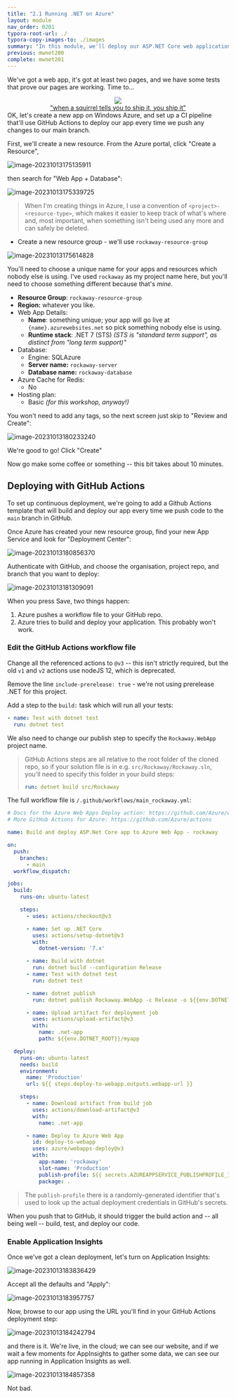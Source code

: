 ```yaml
---
title: "2.1 Running .NET on Azure"
layout: module
nav_order: 0201
typora-root-url: ./
typora-copy-images-to: ./images
summary: "In this module, we'll deploy our ASP.NET Core web application to Microsoft Azure using GitHub Actions"
previous: mwnet200
complete: mwnet201
---
```


We've got a web app, it's got at least two pages, and we have some tests that prove our pages are working. Time to...

<div style="text-align: center;">
<img src="images/image-20231013174253623.png" />
<caption style="text-align: center; font-size: 0.8em:"><br />
<a href="https://www.google.com/search?q=shipt+it+squirrel">"when a squirrel tells you to ship it, you ship it"</a></caption>
</div>
OK, let's create a new app on Windows Azure, and set up a CI pipeline that'll use GitHub Actions to deploy our app every time we push any changes to our main branch.

First, we'll create a new resource. From the Azure portal, click "Create a Resource", 

![image-20231013175135911](images/image-20231013175135911.png)

then search for "Web App + Database":

![image-20231013175339725](images/image-20231013175339725.png)

> When I'm creating things in Azure, I use a convention of `<project>-<resource-type>`, which makes it easier to keep track of what's where and, most important, when something isn't being used any more and can safely be deleted.

* Create a new resource group - we'll use `rockaway-resource-group`

![image-20231013175614828](images/image-20231013175614828.png)

You'll need to choose a unique name for your apps and resources which nobody else is using. I've used `rockaway` as my project name here, but you'll need to choose something different because that's *mine*.

* **Resource Group**: `rockaway-resource-group`
* **Region:** whatever you like.
* Web App Details:
  * **Name**: something unique; your app will go live at `{name}.azurewebsites.net` so pick something nobody else is using.
  * **Runtime stack**: .NET 7 (STS) *(STS is "standard term support", as distinct from "long term support)"*
* Database:
  * Engine: SQLAzure
  * **Server name:** `rockaway-server`
  * **Database name:** `rockaway-database`
* Azure Cache for Redis:
  * No
* Hosting plan:
  * Basic *(for this workshop, anyway!)*

You won't need to add any tags, so the next screen just skip to "Review and Create":

![image-20231013180233240](images/image-20231013180233240.png)

We're good to go! Click "Create"

Now go make some coffee or something -- this bit takes about 10 minutes.

## Deploying with GitHub Actions

To set up continuous deployment, we're going to add a Github Actions template that will build and deploy our app every time we push code to the `main` branch in GitHub.

Once Azure has created your new resource group, find your new App Service and look for "Deployment Center":

![image-20231013180856370](images/image-20231013180856370.png)

Authenticate with GitHub, and choose the organisation, project repo, and branch that you want to deploy:

![image-20231013181309091](images/image-20231013181309091.png)

When you press Save, two things happen:

1. Azure pushes a workflow file to your GitHub repo.
2. Azure tries to build and deploy your application. This probably won't work.

### Edit the GitHub Actions workflow file

Change all the referenced actions to `@v3` -- this isn't strictly required, but the old `v1` and `v2` actions use nodeJS 12, which is deprecated.

Remove the line `include-prerelease: true` - we're not using prerelease .NET for this project.

Add a step to the `build:` task which will run all your tests:

```yaml
- name: Test with dotnet test
  run: dotnet test
```

We also need to change our publish step to specify the `Rockaway.WebApp` project name.

> GitHub Actions steps are all relative to the root folder of the cloned repo, so if your solution file is in e.g. `src/Rockaway/Rockaway.sln`, you'll need to specify this folder in your build steps:
>
> ```yaml
> run: dotnet build src/Rockaway
> ```

The full workflow file is `/.github/workflows/main_rockaway.yml`:

```yaml
# Docs for the Azure Web Apps Deploy action: https://github.com/Azure/webapps-deploy
# More GitHub Actions for Azure: https://github.com/Azure/actions

name: Build and deploy ASP.Net Core app to Azure Web App - rockaway

on:
  push:
    branches:
      - main
  workflow_dispatch:

jobs:
  build:
    runs-on: ubuntu-latest

    steps:
      - uses: actions/checkout@v3

      - name: Set up .NET Core
        uses: actions/setup-dotnet@v3
        with:
          dotnet-version: '7.x'

      - name: Build with dotnet
        run: dotnet build --configuration Release
      - name: Test with dotnet test
        run: dotnet test

      - name: dotnet publish
        run: dotnet publish Rockaway.WebApp -c Release -o ${{env.DOTNET_ROOT}}/myapp

      - name: Upload artifact for deployment job
        uses: actions/upload-artifact@v3
        with:
          name: .net-app
          path: ${{env.DOTNET_ROOT}}/myapp

  deploy:
    runs-on: ubuntu-latest
    needs: build
    environment:
      name: 'Production'
      url: ${{ steps.deploy-to-webapp.outputs.webapp-url }}

    steps:
      - name: Download artifact from build job
        uses: actions/download-artifact@v3
        with:
          name: .net-app

      - name: Deploy to Azure Web App
        id: deploy-to-webapp
        uses: azure/webapps-deploy@v3
        with:
          app-name: 'rockaway'
          slot-name: 'Production'
          publish-profile: ${{ secrets.AZUREAPPSERVICE_PUBLISHPROFILE_154CC634FC874326A3D71B1C03D73C80 }}
          package: .

```

> The `publish-profile` there is a randomly-generated identifier that's used to look up the actual deployment credentials in GitHub's secrets.

When you push that to GitHub, it should trigger the build action and -- all being well -- build, test, and deploy our code.

### Enable Application Insights

Once we've got a clean deployment, let's turn on Application Insights:

![image-20231013183836429](images/image-20231013183836429.png)



Accept all the defaults and "Apply":

![image-20231013183957757](./images/image-20231013183957757.png)

Now, browse to our app using the URL you'll find in your GitHub Actions deployment step:

![image-20231013184242794](images/image-20231013184242794.png)

and there is it. We're live, in the cloud; we can see our website, and if we wait a few moments for AppInsights to gather some data, we can see our app running in Application Insights as well.

![image-20231013184857358](images/image-20231013184857358.png)

Not bad.

